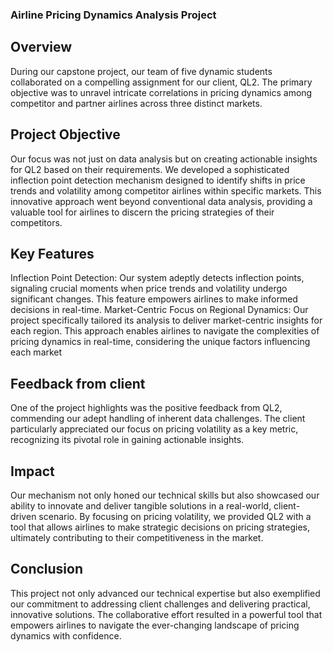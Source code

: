### Airline Pricing Dynamics Analysis Project

## Overview
During our capstone project, our team of five dynamic students collaborated on a compelling assignment for our client, QL2. The primary objective was to unravel intricate correlations in pricing dynamics among competitor and partner airlines across three distinct markets.

## Project Objective
Our focus was not just on data analysis but on creating actionable insights for QL2 based on their requirements. We developed a sophisticated inflection point detection mechanism designed to identify shifts in price trends and volatility among competitor airlines within specific markets. This innovative approach went beyond conventional data analysis, providing a valuable tool for airlines to discern the pricing strategies of their competitors.

## Key Features
Inflection Point Detection: Our system adeptly detects inflection points, signaling crucial moments when price trends and volatility undergo significant changes. This feature empowers airlines to make informed decisions in real-time.
Market-Centric Focus on Regional Dynamics: Our project specifically tailored its analysis to deliver market-centric insights for each region. This approach enables airlines to navigate the complexities of pricing dynamics in real-time, considering the unique factors influencing each market

## Feedback from client
One of the project highlights was the positive feedback from QL2, commending our adept handling of inherent data challenges. The client particularly appreciated our focus on pricing volatility as a key metric, recognizing its pivotal role in gaining actionable insights.

## Impact

Our mechanism not only honed our technical skills but also showcased our ability to innovate and deliver tangible solutions in a real-world, client-driven scenario. By focusing on pricing volatility, we provided QL2 with a tool that allows airlines to make strategic decisions on pricing strategies, ultimately contributing to their competitiveness in the market.

## Conclusion

This project not only advanced our technical expertise but also exemplified our commitment to addressing client challenges and delivering practical, innovative solutions. The collaborative effort resulted in a powerful tool that empowers airlines to navigate the ever-changing landscape of pricing dynamics with confidence.
